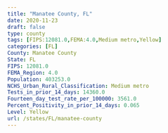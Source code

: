 ```yaml
---
title: "Manatee County, FL"
date: 2020-11-23
draft: false
type: county
tags: [FIPS:12081.0,FEMA:4.0,Medium metro,Yellow]
categories: [FL]
County: Manatee County
State: FL
FIPS: 12081.0
FEMA_Region: 4.0
Population: 403253.0
NCHS_Urban_Rural_Classification: Medium metro
Tests_in_prior_14_days: 14360.0
Fourteen_day_test_rate_per_100000: 3561.0
Percent_Positivity_in_prior_14_days: 0.065
Level: Yellow
url: /states/FL/manatee-county
---
```



